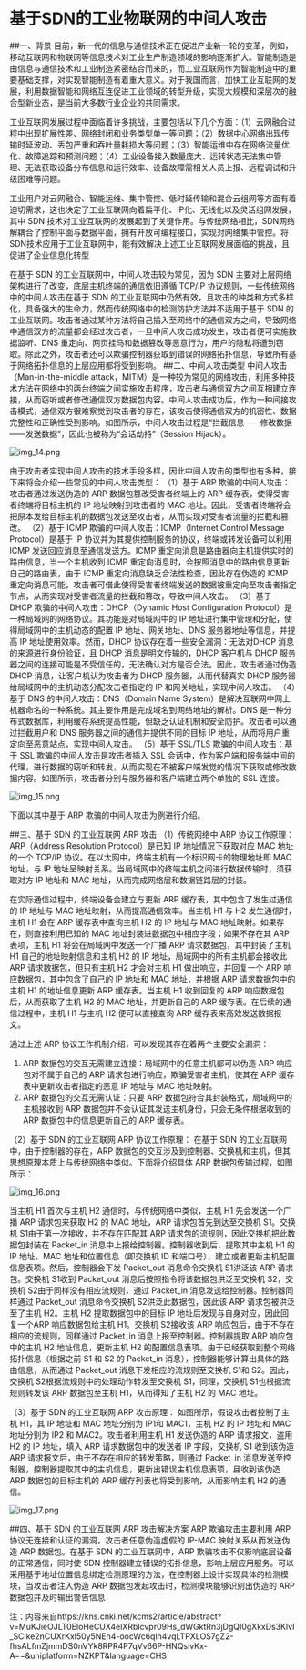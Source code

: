 <!--
title: 基于SDN的工业物联网的中间人攻击
subtitle: 工业安全
author: 周琨
keyword: 工业安全
published: 2024-04-29
topicImg: assets/3/img_14.png
-->

# 基于SDN的工业物联网的中间人攻击
##一、背景
目前，新一代的信息与通信技术正在促进产业新一轮的变革，例如，移动互联网和物联网等信息技术对工业生产制造领域的影响逐渐扩大。智能制造是由信息与通信技术和工业制造紧密结合而来的，而工业互联网作为智能制造中的重要基础支撑，对实现智能制造有着重大意义。对于我国而言，加快工业互联网的发展，利用数据智能和网络互连促进工业领域的转型升级，实现大规模和深层次的融合型新业态，是当前大多数行业企业的共同需求。

工业互联网发展过程中面临着许多挑战，主要包括以下几个方面：（1）云网融合过程中出现扩展性差、网络封闭和业务类型单一等问题；（2）数据中心网络出现传输时延波动、丢包严重和吞吐量耗损大等问题；（3）智能运维中存在网络流量优化、故障追踪和预测问题；（4）工业设备接入数量庞大、运转状态无法集中管理、无法获取设备分布信息和运行效率、设备故障需相关人员上报、远程调试和升级困难等问题。

工业用户对云网融合、智能运维、集中管控、低时延传输和混合云组网等方面有着迫切需求，这也决定了工业互联网向着扁平化、IP化、无线化以及灵活组网发展，其中 SDN 技术对工业互联网的发展起到了关键作用。与传统网络相比，SDN网络解耦合了控制平面与数据平面，拥有开放可编程接口，实现对网络集中管控。将SDN技术应用于工业互联网中，能有效解决上述工业互联网发展面临的挑战，且促进了企业信息化转型

在基于 SDN 的工业互联网中，中间人攻击较为常见，因为 SDN 主要对上层网络架构进行了改变，底层主机终端的通信依旧遵循 TCP/IP 协议规则，一些传统网络中的中间人攻击在基于 SDN 的工业互联网中仍然有效，且攻击的种类和方式多样化，具备强大的生命力，然而传统网络中的检测防护方法并不适用于基于 SDN 的工业互联网。攻击者通过某种方法将自己插入至网络中的通信双方之间，导致网络中通信双方的流量都会经过攻击者，一旦中间人攻击成功发生，攻击者便可实施数据监听、DNS 重定向、网页挂马和数据篡改等恶意行为，用户的隐私将遭到窃取。除此之外，攻击者还可以欺骗控制器获取到错误的网络拓扑信息，导致所有基于网络拓扑信息的上层应用都将受到影响。
##二、中间人攻击类型
中间人攻击（Man-in-the-middle attack，MITM）是一种较为常见的网络攻击，利用多种技术方法在网络中的两台终端之间实施攻击程序，攻击者与通信双方之间互相建立连接，从而窃听或者修改通信双方数据包内容。中间人攻击成功后，作为一种间接攻击模式，通信双方很难察觉到攻击者的存在，该攻击使得通信双方的机密性、数据完整性和正确性受到影响。如图所示，中间人攻击过程是“拦截信息——修改数据——发送数据”，因此也被称为“会话劫持”（Session Hijack）。

![img_14.png](assets/3/img_14.png)

由于攻击者实现中间人攻击的技术手段多样，因此中间人攻击的类型也有多种，接下来将会介绍一些常见的中间人攻击类型：
（1）基于 ARP 欺骗的中间人攻击：攻击者通过发送伪造的 ARP 数据包篡改受害者终端上的 ARP 缓存表，使得受害者终端将目标主机的 IP 地址映射到攻击者的 MAC 地址。因此，受害者终端将会把原本发给目标主机的数据包发送至攻击者，从而实现对受害者流量的拦截和篡改。
（2）基于 ICMP 欺骗的中间人攻击：ICMP（Internet Control Message Protocol）是基于 IP 协议并为其提供控制服务的协议，终端或转发设备可以利用 ICMP 发送回应消息至通信发送方。ICMP 重定向消息是路由器向主机提供实时的路由信息，当一个主机收到 ICMP 重定向消息时，会按照消息中的路由信息更新自己的路由表，由于 ICMP 重定向消息缺乏合法性检查，因此存在伪造的 ICMP 重定向消息可能，攻击者可借此使得受害者终端发送的数据被重定向至攻击者指定节点，从而实现对受害者流量的拦截和篡改，导致中间人攻击。
（3）基于 DHCP 欺骗的中间人攻击：DHCP（Dynamic Host Configuration Protocol）是一种局域网的网络协议。其功能是对局域网中的 IP 地址进行集中管理和分配，使得局域网中的主机动态的配置 IP 地址、网关地址、DNS 服务器地址等信息，并提高 IP 地址使用效率。然而，DHCP 协议存在着一些安全漏洞：无法对DHCP 消息的来源进行身份验证，且 DHCP 消息是明文传输的，DHCP 客户机与 DHCP 服务器之间的连接可能是不受信任的，无法确认对方是否合法。因此，攻击者通过伪造 DHCP 消息，让客户机认为攻击者为 DHCP 服务器，从而代替真实 DHCP 服务器给局域网中的主机动态分配攻击者指定的 IP 和网关地址，实现中间人攻击。
（4）基于 DNS 的中间人攻击：DNS（Domain Name System）是解决互联网中网上机器命名的一种系统。其主要作用是完成域名到网络地址的解析。DNS 是一种分布式数据库，利用缓存系统提高性能，但缺乏认证机制和安全防护。攻击者可以通过拦截用户和 DNS 服务器之间的通信并提供不同的目标 IP 地址，从而将用户重定向至恶意站点，实现中间人攻击。
（5）基于 SSL/TLS 欺骗的中间人攻击：基于 SSL 欺骗的中间人攻击是攻击者插入 SSL 会话中，作为客户端和服务端中间的代理，进行数据的窃听和转发，从而实现在不被客户端发觉的情况下获取或修改数据内容。如图所示，攻击者分别与服务器和客户端建立两个单独的 SSL 连接。

![img_15.png](assets/3/img_15.png)

下面以其中基于 ARP 欺骗的中间人攻击为例进行介绍。

##三、基于 SDN 的工业互联网 ARP 攻击
（1）传统网络中 ARP 协议工作原理： 
ARP（Address Resolution Protocol）是已知 IP 地址情况下获取对应 MAC 地址的一个 TCP/IP 协议。在以太网中，终端主机有一个标识网卡的物理地址即 MAC 地址，与 IP 地址呈映射关系。当局域网中的终端主机之间进行数据传输时，须获取对方 IP 地址和 MAC 地址，从而完成网络层和数据链路层的封装。

在实际通信过程中，终端设备会建立与更新 ARP 缓存表，其中包含了发生过通信的 IP 地址与 MAC 地址映射，从而提高通信效率。当主机 H1 与 H2 发生通信时，主机 H1 会在 ARP 缓存表中查询主机 H2 的 IP 地址与 MAC 地址映射。如果存在，则直接利用已知的 MAC 地址封装进数据包中相应字段；如果不存在其 ARP 表项，主机 H1 将会在局域网中发送一个广播 ARP 请求数据包，其中封装了主机 H1 自己的地址映射信息和主机 H2 的 IP 地址，局域网中的所有主机都会接收此 ARP 请求数据包，但只有主机 H2 才会对主机 H1 做出响应，并回复一个 ARP 响应数据包，其中包含了自己的 IP 地址和 MAC 地址，并根据 ARP 请求数据包中的主机 H1 的地址信息更新 ARP 缓存表。当主机 H1 收到回复的 ARP 响应数据包后，从而获取了主机 H2 的 MAC 地址，并更新自己的 ARP 缓存表。在后续的通信过程中，主机 H1 与主机 H2 便可以直接查询 ARP 缓存表来高效发送数据报文。

通过上述 ARP 协议工作机制介绍，可以发现其存在着两个主要安全漏洞：
1. ARP 数据包的交互无需建立连接：局域网中的任意主机都可以伪造 ARP 响应包对不属于自己的 ARP 请求包进行响应，欺骗受害者主机，使其在 ARP 缓存表中更新攻击者指定的恶意 IP 地址与 MAC 地址映射。
2. ARP 数据包的交互无需认证：只要 ARP 数据包符合其封装格式，局域网中的主机接收到 ARP 数据包并不会认证其发送主机身份，只会无条件根据收到的 ARP 数据包中的信息更新自己的 ARP 缓存表。 

（2）基于 SDN 的工业互联网 ARP 协议工作原理：
在基于 SDN 的工业互联网中，由于控制器的存在，ARP 数据包的交互涉及到控制器、交换机和主机，但其思想原理本质上与传统网络中类似。下面将介绍具体 ARP 数据包传输过程，如图所示：

![img_16.png](assets/3/img_16.png)

当主机 H1 首次与主机 H2 通信时，与传统网络中类似，主机 H1 先会发送一个广播 ARP 请求包来获取 H2 的 MAC 地址，ARP 请求包首先到达至交换机 S1。交换机 S1由于第一次接收，并不存在匹配其 ARP 请求包的流规则，因此交换机把此数据包封装在 Packet_in 消息中上报给控制器。控制器收到后，提取其中主机 H1 的 IP 地址、MAC 地址和位置信息（即交换机 ID 和端口号），建立或者更新主机配置信息表项。然后，控制器会下发 Packet_out 消息命令交换机 S1洪泛该 ARP 请求包。交换机 S1收到 Packet_out 消息后按照指令将该数据包洪泛至交换机 S2，交换机 S2由于同样没有相应流规则，通过 Packet_in 消息发送给控制器。控制器同样通过 Packet_out 消息命令交换机 S2洪泛此数据包，因此该 ARP 请求包被洪泛至了主机 H2。主机 H2 提取数据包中的目标 IP 地址后发现与自身对应，因此回复一个ARP 响应数据包给主机 H1。交换机 S2接收该 ARP 响应包后，由于不存在相应的流规则，同样通过 Packet_in 消息上报至控制器。控制器提取 ARP 响应包中的主机 H2 地址信息，更新主机 H2 的配置信息表项。由于已经获取到整个网络拓扑信息（根据之前 S1 和 S2 的 Packet_in 消息），控制器能够计算出具体的路由信息，从而通过 Packet_out 消息下发相应的流规则至交换机 S1和 S2。因此，交换机 S2根据流规则中的处理动作转发至交换机 S1，同理，交换机 S1也根据流规则转发该 ARP 数据包至主机 H1，从而得知了主机 H2 的 MAC 地址。

（3）基于 SDN 的工业互联网 ARP 攻击原理：
如图所示，假设攻击者控制了主机 H1，其 IP 地址和 MAC 地址分别为 IP1和 MAC1，主机 H2 的 IP 地址和 MAC 地址分别为 IP2 和 MAC2。攻击者利用主机 H1 发送伪造的 ARP 请求报文，盗用 H2 的 IP 地址，填入 ARP 请求数据包中的发送者 IP 字段，交换机 S1 收到该伪造 ARP 请求报文后，由于不存在相应的转发策略，则通过 Packet_in 消息发送至控制器，控制器提取其中的主机信息，更新出错误主机信息表项，且收到该伪造 ARP 数据包的目标主机的 ARP 缓存列表也将受到影响，从而影响主机 H2 的通信。

![img_17.png](assets/3/img_17.png)

##四、基于 SDN 的工业互联网 ARP 攻击解决方案
ARP 欺骗攻击主要利用 ARP 协议无连接和认证的漏洞，攻击者任意伪造虚假的 IP-MAC 映射关系从而发送伪造 ARP 数据包。在基于 SDN 的工业互联网中，ARP 欺骗攻击不仅影响底层设备的正常通信，同时使 SDN 控制器建立错误的拓扑信息，影响上层应用服务。可以采用基于地址位置信息绑定检测原理的方法，在控制器上设计实现具体的检测模块，当攻击者注入伪造 ARP 数据包发起攻击时，检测模块能够识别出伪造的 ARP 数据包并及时输出警告信息

注：内容来自https://kns.cnki.net/kcms2/article/abstract?v=MuKJieOJLT0EloHeCUX4elXRbIcvpr09Hs_dWGktRn3jDgQI0gXkxDs3KlvI_SClke2nCUXrKxl50y5NEn4-oocWc6qlh4vqLTPXLOS7gZ2-fhsALfmZjmmDS0nVYk8RPR4P7qVv66P-HNQsivKx-A==&uniplatform=NZKPT&language=CHS